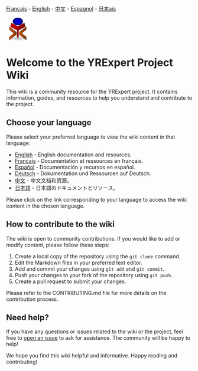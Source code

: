 [Français](./fr/README.md) - [English](./en/README.md) - [中文](./zh/README.md) - [Espagnol](./sp/README.md) - [日本ais](./ja/README.md)

![yrexpert_logo.png](./fr/yrexpert_logo.png)

# Welcome to the YRExpert Project Wiki

This wiki is a community resource for the YRExpert project. It contains information, guides, and resources to help you understand and contribute to the project.

## Choose your language

Please select your preferred language to view the wiki content in that language:

- [English](en) - English documentation and resources.
- [Français](fr) - Documentation et ressources en français.
- [Español](es) - Documentación y recursos en español.
- [Deutsch](de) - Dokumentation und Ressourcen auf Deutsch.
- [中文](zh) - 中文文档和资源。
- [日本語](ja) - 日本語のドキュメントとリソース。

Please click on the link corresponding to your language to access the wiki content in the chosen language.

## How to contribute to the wiki

The wiki is open to community contributions. If you would like to add or modify content, please follow these steps:

1. Create a local copy of the repository using the `git clone` command.
2. Edit the Markdown files in your preferred text editor.
3. Add and commit your changes using `git add` and `git commit`.
4. Push your changes to your fork of the repository using `git push`.
5. Create a pull request to submit your changes.

Please refer to the CONTRIBUTING.md file for more details on the contribution process.

## Need help?

If you have any questions or issues related to the wiki or the project, feel free to [open an issue](https://github.com/your-repository/issues) to ask for assistance. The community will be happy to help!

We hope you find this wiki helpful and informative. Happy reading and contributing!

